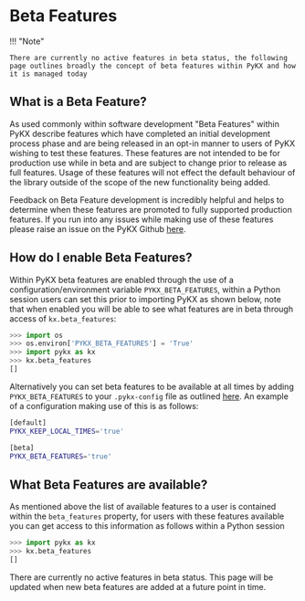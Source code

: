 # Beta Features

!!! "Note"

	There are currently no active features in beta status, the following page outlines broadly the concept of beta features within PyKX and how it is managed today

## What is a Beta Feature?

As used commonly within software development "Beta Features" within PyKX describe features which have completed an initial development process phase and are being released in an opt-in manner to users of PyKX wishing to test these features. These features are not intended to be for production use while in beta and are subject to change prior to release as full features. Usage of these features will not effect the default behaviour of the library outside of the scope of the new functionality being added.

Feedback on Beta Feature development is incredibly helpful and helps to determine when these features are promoted to fully supported production features. If you run into any issues while making use of these features please raise an issue on the PyKX Github [here](https://github.com/KxSystems/pykx/issues).

## How do I enable Beta Features?

Within PyKX beta features are enabled through the use of a configuration/environment variable `PYKX_BETA_FEATURES`, within a Python session users can set this prior to importing PyKX as shown below, note that when enabled you will be able to see what features are in beta through access of `kx.beta_features`:

```python
>>> import os
>>> os.environ['PYKX_BETA_FEATURES'] = 'True'
>>> import pykx as kx
>>> kx.beta_features
[]
```

Alternatively you can set beta features to be available at all times by adding `PYKX_BETA_FEATURES` to your `.pykx-config` file as outlined [here](../user-guide/configuration.md#configuration-file). An example of a configuration making use of this is as follows:

```bash
[default]
PYKX_KEEP_LOCAL_TIMES='true'

[beta]
PYKX_BETA_FEATURES='true'
```

## What Beta Features are available?

As mentioned above the list of available features to a user is contained within the `beta_features` property, for users with these features available you can get access to this information as follows within a Python session

```python
>>> import pykx as kx
>>> kx.beta_features
[]
```

There are currently no active features in beta status. This page will be updated when new beta features are added at a future point in time.
